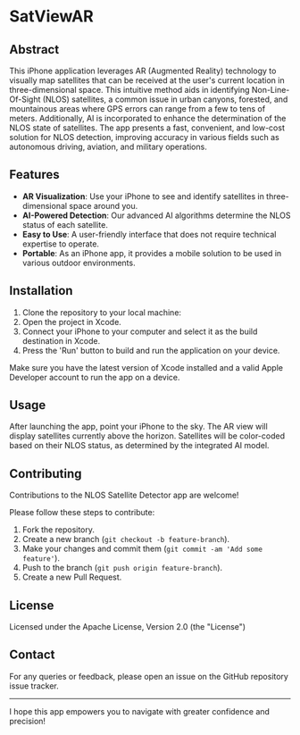 # SatViewAR 

## Abstract
This iPhone application leverages AR (Augmented Reality) technology to visually map satellites that can be received at the user's current location in three-dimensional space. This intuitive method aids in identifying Non-Line-Of-Sight (NLOS) satellites, a common issue in urban canyons, forested, and mountainous areas where GPS errors can range from a few to tens of meters. Additionally, AI is incorporated to enhance the determination of the NLOS state of satellites. The app presents a fast, convenient, and low-cost solution for NLOS detection, improving accuracy in various fields such as autonomous driving, aviation, and military operations.

## Features

- **AR Visualization**: Use your iPhone to see and identify satellites in three-dimensional space around you.
- **AI-Powered Detection**: Our advanced AI algorithms determine the NLOS status of each satellite.
- **Easy to Use**: A user-friendly interface that does not require technical expertise to operate.
- **Portable**: As an iPhone app, it provides a mobile solution to be used in various outdoor environments.

## Installation

1. Clone the repository to your local machine:
2. Open the project in Xcode.
3. Connect your iPhone to your computer and select it as the build destination in Xcode.
4. Press the 'Run' button to build and run the application on your device.

Make sure you have the latest version of Xcode installed and a valid Apple Developer account to run the app on a device.

## Usage

After launching the app, point your iPhone to the sky. The AR view will display satellites currently above the horizon. Satellites will be color-coded based on their NLOS status, as determined by the integrated AI model.

## Contributing

Contributions to the NLOS Satellite Detector app are welcome!

Please follow these steps to contribute:

1. Fork the repository.
2. Create a new branch (`git checkout -b feature-branch`).
3. Make your changes and commit them (`git commit -am 'Add some feature'`).
4. Push to the branch (`git push origin feature-branch`).
5. Create a new Pull Request.

## License

Licensed under the Apache License, Version 2.0 (the "License") 

## Contact

For any queries or feedback, please open an issue on the GitHub repository issue tracker.

---
I hope this app empowers you to navigate with greater confidence and precision!
